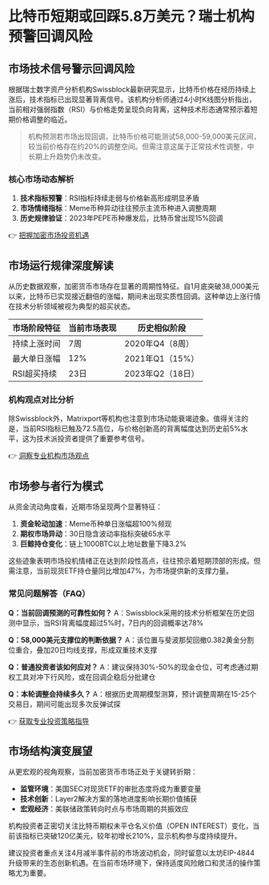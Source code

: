 # 比特币短期或回踩5.8万美元？瑞士机构预警回调风险

## 市场技术信号警示回调风险
根据瑞士数字资产分析机构Swissblock最新研究显示，比特币价格在经历持续上涨后，技术指标已出现显著背离信号。该机构分析师通过4小时K线图分析指出，当前相对强弱指数（RSI）与价格走势呈现负向背离，这种技术形态通常预示着短期价格调整的临近。

> 机构预测若市场出现回调，比特币价格可能测试58,000-59,000美元区间，较当前价格存在约20%的调整空间。但需注意这属于正常技术性调整，中长期上升趋势仍未改变。

### 核心市场动态解析
1. **技术指标预警**：RSI指标持续走弱与价格新高形成明显矛盾
2. **市场情绪指标**：Meme币种异动往往预示主流币种进入调整周期
3. **历史规律验证**：2023年PEPE币种爆发后，比特币曾出现15%回调

👉 [把握加密市场投资机遇](https://bit.ly/okx_welcome)

## 市场运行规律深度解读
从历史数据观察，加密货币市场存在显著的周期性特征。自1月底突破38,000美元以来，比特币已实现接近翻倍的涨幅，期间未出现实质性回调。这种单边上涨行情在技术分析领域被视为典型的超买状态。

| 市场阶段特征 | 当前市场表现 | 历史相似阶段 |
|--------------|--------------|--------------|
| 持续上涨时间 | 7周          | 2020年Q4（8周） |
| 最大单日涨幅 | 12%          | 2021年Q1（15%） |
| RSI超买持续 | 23日         | 2023年Q2（18日） |

### 机构观点对比分析
除Swissblock外，Matrixport等机构也注意到市场动能衰竭迹象。值得关注的是，当前RSI指标已触及72.5高位，与价格创新高的背离幅度达到历史前5%水平，这为技术派投资者提供了重要参考信号。

👉 [洞察专业机构市场观点](https://bit.ly/okx_welcome)

## 市场参与者行为模式
从资金流动角度看，近期市场呈现两个显著特征：
1. **资金轮动加速**：Meme币种单日涨幅超100%频现
2. **期权市场异动**：30日隐含波动率指标突破65水平
3. **巨鲸持仓变化**：链上1000BTC以上地址数量下降3.2%

这些迹象表明市场投机情绪正在达到阶段性高点，往往预示着短期顶部的形成。但需注意，当前现货ETF持仓量同比增加47%，为市场提供新的支撑力量。

### 常见问题解答（FAQ）
**Q：当前回调预测的可靠性如何？**
A：Swissblock采用的技术分析框架在历史回测中显示，当RSI背离幅度超过5%时，7日内的回调概率达78%

**Q：58,000美元支撑位的判断依据？**
A：该位置与斐波那契回撤0.382黄金分割位重合，叠加20日均线支撑，形成双重技术支撑

**Q：普通投资者该如何应对？**
A：建议保持30%-50%的现金仓位，可考虑通过期权工具对冲下行风险，或在回调企稳后分批建仓

**Q：本轮调整会持续多久？**
A：根据历史周期模型测算，预计调整周期在15-25个交易日，期间可能出现多次反弹试探

👉 [获取专业投资策略指导](https://bit.ly/okx_welcome)

## 市场结构演变展望
从更宏观的视角观察，当前加密货币市场正处于关键转折期：
- **监管环境**：美国SEC对现货ETF的审批态度将成为重要变量
- **技术创新**：Layer2解决方案的落地进度影响长期价值捕获
- **宏观经济**：美联储政策转向时点与市场周期的共振效应

机构投资者正密切关注比特币期权未平仓名义价值（OPEN INTEREST）变化，当前该指标已突破120亿美元，较年初增长210%，显示机构参与度持续提升。

建议投资者重点关注4月减半事件前的市场波动机会，同时留意以太坊EIP-4844升级带来的生态创新机遇。在当前市场环境下，保持适度风险敞口和灵活的操作策略尤为重要。